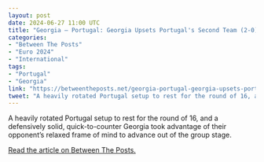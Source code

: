 ```yaml
---
layout: post
date: 2024-06-27 11:00 UTC
title: "Georgia — Portugal: Georgia Upsets Portugal's Second Team (2-0)"
categories:
- "Between The Posts"
- "Euro 2024"
- "International"
tags:
- "Portugal"
- "Georgia"
link: "https://betweentheposts.net/georgia-portugal-georgia-upsets-portugals-second-team-2-0/"
tweet: "A heavily rotated Portugal setup to rest for the round of 16, and a defensively solid, quick-to-counter Georgia took advantage of their opponent’s relaxed frame of mind to advance out of the group stage. @BetweenThePosts"
---
```


A heavily rotated Portugal setup to rest for the round of 16, and a defensively solid, quick-to-counter Georgia took advantage of their opponent’s relaxed frame of mind to advance out of the group stage.

<!---more--->

[Read the article on Between The Posts.](https://betweentheposts.net/georgia-portugal-georgia-upsets-portugals-second-team-2-0/)
